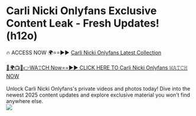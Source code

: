 # Carli Nicki Onlyfans Exclusive Content Leak - Fresh Updates! (h12o)

🔥 ACCESS NOW 🌍==►► <a href="https://tinyurl.com/kvy9nzfs" rel="nofollow">Carli Nicki Onlyfans Latest Collection</a>
<br><br>
[🔴🌍📺📱👉WA𝚃CH Now==►► CLICK HERE TO Carli Nicki Onlyfans 𝚆𝙰𝚃𝙲𝙷 NOW](https://tinyurl.com/kvy9nzfs)
<br><br>
Unlock Carli Nicki Onlyfans's private videos and photos today! Dive into the newest 2025 content updates and explore exclusive material you won’t find anywhere else.
<br>
<a href="https://tinyurl.com/kvy9nzfs" rel="nofollow" data-target="animated-image.originalLink"><img src="https://camo.githubusercontent.com/8a4f000d20f83aca3bf7ec5f350d767afa0574a8a352519fd8cfa583a6f93a33/68747470733a2f2f692e696d6775722e636f6d2f644a486b345a712e676966" data-canonical-src="https://i.imgur.com/dJHk4Zq.gif" style="max-width: 100%; display: inline-block;" data-target="animated-image.originalImage"></a>
<br>
